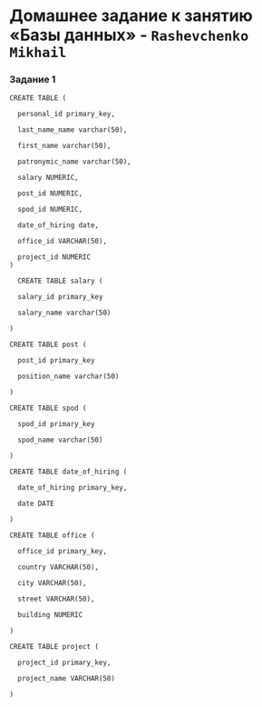 # Домашнее задание к занятию «Базы данных» - `Rashevchenko Mikhail`

### Задание 1

```
CREATE TABLE (

  personal_id primary_key,

  last_name_name varchar(50),

  first_name varchar(50),

  patronymic_name varchar(50),

  salary NUMERIC,

  post_id NUMERIC,

  spod_id NUMERIC,

  date_of_hiring date,

  office_id VARCHAR(50),

  project_id NUMERIC
)
```

```
  CREATE TABLE salary (

  salary_id primary_key

  salary_name varchar(50)

)
```

```
CREATE TABLE post (

  post_id primary_key

  position_name varchar(50)

)
```

```
CREATE TABLE spod (

  spod_id primary_key

  spod_name varchar(50)

)
```

```
CREATE TABLE date_of_hiring (

  date_of_hiring primary_key,

  date DATE

)
```

```
CREATE TABLE office (

  office_id primary_key,

  country VARCHAR(50),
  
  city VARCHAR(50),
  
  street VARCHAR(50),
  
  building NUMERIC

)
```

```
CREATE TABLE project (

  project_id primary_key,

  project_name VARCHAR(50)

)
```
